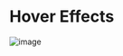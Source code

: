 # Hover Effects

![image](https://user-images.githubusercontent.com/63453751/197348161-46ac0e88-df0e-4970-9b8e-5c6b89a8a7f0.png)

